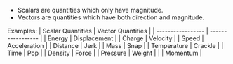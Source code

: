  - Scalars are quantities which only have magnitude.
 - Vectors are quantities which have both direction and magnitude.

Examples:
| Scalar Quantities | Vector Quantities |
| ----------------- | ----------------- |
| Energy            | Displacement      |
| Charge            | Velocity          |
| Speed             | Acceleration      |
| Distance          | Jerk              |
| Mass              | Snap              |
| Temperature       | Crackle           |
| Time              | Pop               |
| Density           | Force             |
| Pressure          | Weight            |
|                   | Momentum          |
